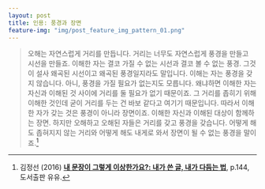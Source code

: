 ```yaml
---
layout: post
title: 인용: 풍경과 장면
feature-img: "img/post_feature_img_pattern_01.png"
---
```


> 오해는 자연스럽게 거리를 만듭니다. 거리는 너무도 자연스럽게 풍경을 만들고 시선을 만들죠. 이해한 자는 결코 가질 수 없는 시선과 결코 볼 수 없는 풍경. 그것이 설사 왜곡된 시선이고 왜곡된 풍경일지라도 말입니다. 이해는 자는 풍경을 갖지 않습니다. 아니, 풍경을 가질 필요가 없는지도 모릅니다. 왜냐하면 이해한 자는 자신과 이해된 것 사이에 거리를 둘 필요가 없기 때문이죠. 그 거리를 좁히기 위해 이해한 것인데 굳이 거리를 두는 건 바보 같다고 여기기 때문입니다. 따라서 이해한 자가 갖는 것은 풍경이 아니라 장면이죠. 이해한 자신과 이해된 대상이 함께하는 장면. 하지만 오해하고 오해된 자들은 거리를 갖고 풍경을 갖습니다. 어떻게 해도 좁혀지지 않는 거리와 어떻게 해도 내게로 와서 장면이 될 수 없는 풍경을 말이죠.[^1]

[^1]: 김정선 (2016) **[내 문장이 그렇게 이상한가요?: 내가 쓴 글, 내가 다듬는 법][book]**, p.144, 도서출판 유유.

[book]: http://www.aladin.co.kr/shop/wproduct.aspx?ItemId=74920327